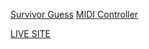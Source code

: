 [Survivor Guess](https://rasdasd.github.io/guess)
[MIDI Controller](https://rasdasd.github.io/music)

[LIVE SITE](https://rasdasd.github.io)
